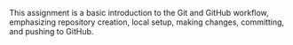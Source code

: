 This assignment is a basic introduction to the Git and GitHub workflow, emphasizing repository creation, local setup, making changes, committing, and pushing to GitHub.
